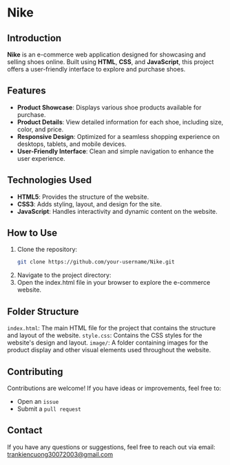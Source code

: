 # Nike

## Introduction

**Nike** is an e-commerce web application designed for showcasing and selling shoes online. Built using **HTML**, **CSS**, and **JavaScript**, this project offers a user-friendly interface to explore and purchase shoes.

## Features

- **Product Showcase**: Displays various shoe products available for purchase.
- **Product Details**: View detailed information for each shoe, including size, color, and price.
- **Responsive Design**: Optimized for a seamless shopping experience on desktops, tablets, and mobile devices.
- **User-Friendly Interface**: Clean and simple navigation to enhance the user experience.

## Technologies Used

- **HTML5**: Provides the structure of the website.
- **CSS3**: Adds styling, layout, and design for the site.
- **JavaScript**: Handles interactivity and dynamic content on the website.

## How to Use

1. Clone the repository:
   ```bash
   git clone https://github.com/your-username/Nike.git
   ```
2. Navigate to the project directory:
3. Open the index.html file in your browser to explore the e-commerce website.

## Folder Structure
`index.html`: The main HTML file for the project that contains the structure and layout of the website.
`style.css`: Contains the CSS styles for the website's design and layout.
`image/`: A folder containing images for the product display and other visual elements used throughout the website.

## Contributing
Contributions are welcome! If you have ideas or improvements, feel free to:
- Open an `issue`
- Submit a `pull request`

## Contact
If you have any questions or suggestions, feel free to reach out via email: trankiencuong30072003@gmail.com

